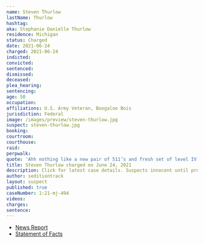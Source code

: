 ```yaml
---
name: Steven Thurlow
lastName: Thurlow
hashtag:
aka: Stephanie Danielle Thurlow
residence: Michigan
status: Charged
date: 2021-06-24
charged: 2021-06-24
indicted:
convicted:
sentenced:
dismissed:
deceased:
plea_hearing:
sentencing:
age: 50
occupation:
affiliations: U.S. Army Veteran, Boogaloo Bois
jurisdiction: Federal
image: /images/preview/steven-thurlow.jpg
suspect: steven-thurlow.jpg
booking:
courtroom:
courthouse:
raid:
perpwalk:
quote: 'Ahh nothing like a new pair of 511’s and fresh set of level IV SAPI’s in the plate carrier to go “peacefully protest” with.'
title: Steven Thurlow charged on June 24, 2021
description: Click for latest case details. Suspects innocent until proven guilty.
author: seditiontrack
layout: suspect
published: true
caseNumber: 1:21-mj-494
videos:
charges:
sentence:
---
```

- [News Report](https://www.macombdaily.com/2021/06/30/st-clair-shores-man-accused-of-participating-in-jan-6-capitol-insurrection/)
- [Statement of Facts](https://www.justice.gov/usao-dc/case-multi-defendant/file/1407971/download)
